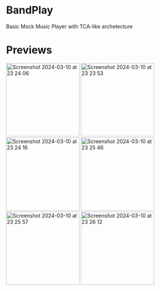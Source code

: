 # BandPlay
Basic Mock Music Player with TCA-like archetecture
# Previews
<img width="200" alt="Screenshot 2024-03-10 at 23 24 06" src="https://github.com/TheImShrey/BandPlay/assets/47182129/d7c614b6-b6ed-4173-9d1d-8caa92939c6b">
<img width="200" alt="Screenshot 2024-03-10 at 23 23 53" src="https://github.com/TheImShrey/BandPlay/assets/47182129/d6f949a6-585e-4ae4-8772-2bc9ef9a6a18">
<img width="200" alt="Screenshot 2024-03-10 at 23 24 16" src="https://github.com/TheImShrey/BandPlay/assets/47182129/e02bfd0f-f6b3-4cbb-b830-bfa5bb3a1528">
<img width="200" alt="Screenshot 2024-03-10 at 23 25 46" src="https://github.com/TheImShrey/BandPlay/assets/47182129/f201c2ba-3b46-4843-9cf0-e2b96c866bad">
<img width="200" alt="Screenshot 2024-03-10 at 23 25 57" src="https://github.com/TheImShrey/BandPlay/assets/47182129/d3635589-ca0e-4d24-ab17-a4479e8b8796">
<img width="200" alt="Screenshot 2024-03-10 at 23 26 12" src="https://github.com/TheImShrey/BandPlay/assets/47182129/897c45b9-fbc4-4c24-96dc-73f40b0719e9">

